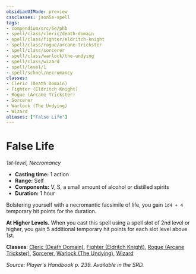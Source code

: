 ```yaml
---
obsidianUIMode: preview
cssclasses: json5e-spell
tags:
- compendium/src/5e/phb
- spell/class/cleric/death-domain
- spell/class/fighter/eldritch-knight
- spell/class/rogue/arcane-trickster
- spell/class/sorcerer
- spell/class/warlock/the-undying
- spell/class/wizard
- spell/level/1
- spell/school/necromancy
classes:
- Cleric (Death Domain)
- Fighter (Eldritch Knight)
- Rogue (Arcane Trickster)
- Sorcerer
- Warlock (The Undying)
- Wizard
aliases: ["False Life"]
---
```

# False Life
*1st-level, Necromancy*  

- **Casting time:** 1 action
- **Range:** Self
- **Components:** V, S, a small amount of alcohol or distilled spirits
- **Duration:** 1 hour

Bolstering yourself with a necromantic facsimile of life, you gain `1d4 + 4` temporary hit points for the duration.

**At Higher Levels.** When you cast this spell using a spell slot of 2nd level or higher, you gain 5 additional temporary hit points for each slot level above 1st.

**Classes**: [Cleric (Death Domain)](/3-Mechanics/CLI/classes/cleric-death-domain.md), [Fighter (Eldritch Knight)](/3-Mechanics/CLI/classes/fighter-eldritch-knight.md), [Rogue (Arcane Trickster)](/3-Mechanics/CLI/classes/rogue-arcane-trickster.md), [Sorcerer](/3-Mechanics/CLI/classes/sorcerer.md), [Warlock (The Undying)](/3-Mechanics/CLI/classes/warlock-the-undying-scag.md), [Wizard](/3-Mechanics/CLI/classes/wizard.md)

*Source: Player's Handbook p. 239. Available in the SRD.*